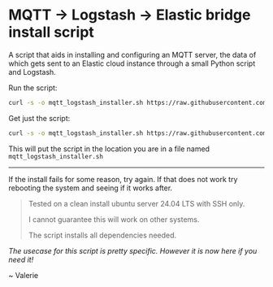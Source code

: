 # MQTT → Logstash → Elastic bridge install script

A script that aids in installing and configuring an MQTT server, the data of which gets sent to an Elastic cloud instance through a small Python script and Logstash.

Run the script:
```bash
curl -s -o mqtt_logstash_installer.sh https://raw.githubusercontent.com/VaeluxV/MQTT-Logstash-Elastic-bridge-install-script/refs/heads/main/mqtt_logstash_install.sh && sudo bash mqtt_logstash_installer.sh && rm mqtt_logstash_installer.sh
```

Get just the script:
```bash
curl -s -o mqtt_logstash_installer.sh https://raw.githubusercontent.com/VaeluxV/MQTT-Logstash-Elastic-bridge-install-script/refs/heads/main/mqtt_logstash_install.sh
```

This will put the script in the location you are in a file named `mqtt_logstash_installer.sh`

---

If the install fails for some reason, try again. If that does not work try rebooting the system and seeing if it works after.

> Tested on a clean install ubuntu server 24.04 LTS with SSH only.
> 
> I cannot guarantee this will work on other systems.
>
> The script installs all dependencies needed.

*The usecase for this script is pretty specific. However it is now here if you need it!*

~ Valerie